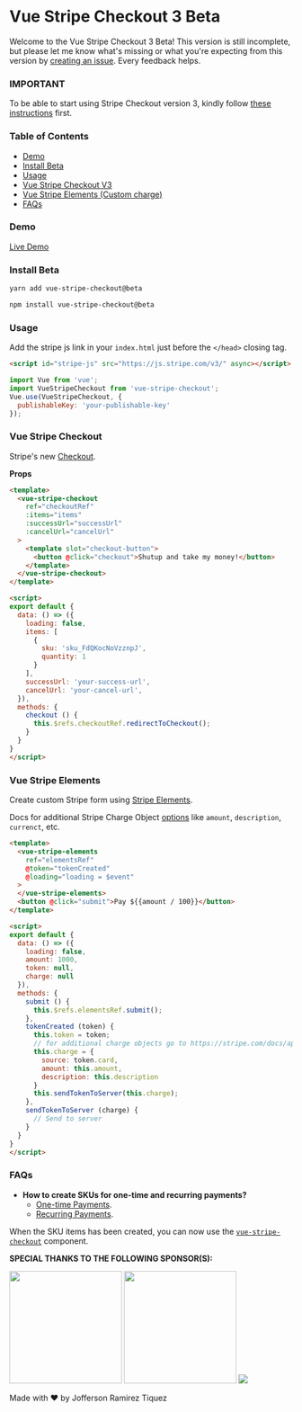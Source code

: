 
# Vue Stripe Checkout 3 Beta

Welcome to the Vue Stripe Checkout 3 Beta! This version is still incomplete, but please let me know what's missing or what you're expecting from this version by [creating an issue](https://github.com/jofftiquez/vue-stripe-checkout/issues/new). Every feedback helps.

### IMPORTANT

To be able to start using Stripe Checkout version 3, kindly follow [these instructions](https://stripe.com/docs/payments/checkout/client) first.

### Table of Contents

- [Demo](#demo)
- [Install Beta](#install-beta)
- [Usage](#usage)
- [Vue Stripe Checkout V3](#vue-stripe-checkout)
- [Vue Stripe Elements (Custom charge)](#vue-stripe-elements)
- [FAQs](#faqs)


### Demo

[Live Demo](https://vue-stripe-checkout-v3.surge.sh/vue-stripe-checkout)

### Install Beta

```bash
yarn add vue-stripe-checkout@beta
```

```bash
npm install vue-stripe-checkout@beta
```

### Usage

Add the stripe js link in your `index.html` just before the `</head>` closing tag.

```html
<script id="stripe-js" src="https://js.stripe.com/v3/" async></script>
```

```javascript
import Vue from 'vue';
import VueStripeCheckout from 'vue-stripe-checkout';
Vue.use(VueStripeCheckout, {
  publishableKey: 'your-publishable-key'
});
```

### Vue Stripe Checkout

Stripe's new [Checkout](https://stripe.com/docs/payments/checkout).

**Props**

```html
<template>
  <vue-stripe-checkout
    ref="checkoutRef"
    :items="items"
    :successUrl="successUrl"
    :cancelUrl="cancelUrl"
  >
    <template slot="checkout-button">
      <button @click="checkout">Shutup and take my money!</button>
    </template>
  </vue-stripe-checkout>
</template>

<script>
export default {
  data: () => ({
    loading: false,
    items: [
      {
        sku: 'sku_FdQKocNoVzznpJ', 
        quantity: 1
      }
    ],
    successUrl: 'your-success-url',
    cancelUrl: 'your-cancel-url',
  }),
  methods: {
    checkout () {
      this.$refs.checkoutRef.redirectToCheckout();
    }
  }
}
</script>
```

### Vue Stripe Elements

Create custom Stripe form using [Stripe Elements](https://stripe.com/docs/stripe-js).

Docs for additional Stripe Charge Object [options](https://stripe.com/docs/api/charges/object) like `amount`, `description`, `currenct`, etc.

```html
<template>
  <vue-stripe-elements
    ref="elementsRef"
    @token="tokenCreated"
    @loading="loading = $event"
  >
  </vue-stripe-elements>
  <button @click="submit">Pay ${{amount / 100}}</button>
</template>

<script>
export default {
  data: () => ({
    loading: false,
    amount: 1000,
    token: null,
    charge: null
  }),
  methods: {
    submit () {
      this.$refs.elementsRef.submit();
    },
    tokenCreated (token) {
      this.token = token;
      // for additional charge objects go to https://stripe.com/docs/api/charges/object
      this.charge = {
        source: token.card,
        amount: this.amount,
        description: this.description
      }
      this.sendTokenToServer(this.charge);
    },
    sendTokenToServer (charge) {
      // Send to server
    }
  }
}
</script>
```

### FAQs

- **How to create SKUs for one-time and recurring payments?**
  - [One-time Payments](https://stripe.com/docs/payments/checkout/one-time).
  - [Recurring Payments](https://stripe.com/docs/payments/checkout/subscriptions).

When the SKU items has been created, you can now use the [`vue-stripe-checkout`](#vue-stripe-checkout) component.


**SPECIAL THANKS TO THE FOLLOWING SPONSOR(S):**

[<img src="https://i.imgur.com/Ttv4fMw.png" width="200px">](https://mightyminds.org)
[<img src="https://i.imgur.com/x0SERyj.png" width="200px">](https://mycure.md)
[<img src="https://i.imgur.com/4jF5M4A.png">](http://myteamops.com)

Made with :heart: by Jofferson Ramirez Tiquez
